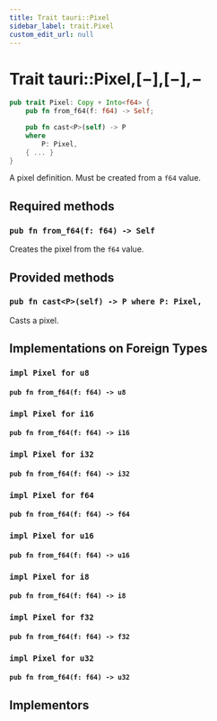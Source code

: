 ```yaml
---
title: Trait tauri::Pixel
sidebar_label: trait.Pixel
custom_edit_url: null
---
```


# Trait tauri::Pixel,\[−],\[−],−

```rs
pub trait Pixel: Copy + Into<f64> {
    pub fn from_f64(f: f64) -> Self;

    pub fn cast<P>(self) -> P
    where
        P: Pixel,
    { ... }
}
```

A pixel definition. Must be created from a `f64` value.

## Required methods

### `pub fn from_f64(f: f64) -> Self`

Creates the pixel from the `f64` value.

## Provided methods

### `pub fn cast<P>(self) -> P where P: Pixel,`

Casts a pixel.

## Implementations on Foreign Types

### `impl Pixel for u8`

#### `pub fn from_f64(f: f64) -> u8`

### `impl Pixel for i16`

#### `pub fn from_f64(f: f64) -> i16`

### `impl Pixel for i32`

#### `pub fn from_f64(f: f64) -> i32`

### `impl Pixel for f64`

#### `pub fn from_f64(f: f64) -> f64`

### `impl Pixel for u16`

#### `pub fn from_f64(f: f64) -> u16`

### `impl Pixel for i8`

#### `pub fn from_f64(f: f64) -> i8`

### `impl Pixel for f32`

#### `pub fn from_f64(f: f64) -> f32`

### `impl Pixel for u32`

#### `pub fn from_f64(f: f64) -> u32`

## Implementors
